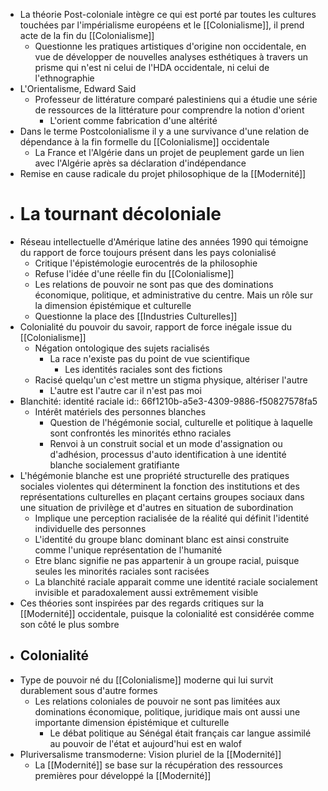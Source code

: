 - La théorie Post-coloniale intègre ce qui est porté par toutes les cultures touchées par l'impérialisme européens et le [[Colonialisme]], il prend acte de la fin du [[Colonialisme]]
	- Questionne les pratiques artistiques d'origine non occidentale, en vue de développer de nouvelles analyses esthétiques à travers un prisme qui n'est ni celui de l'HDA occidentale, ni celui de l'ethnographie
- L'Orientalisme, Edward Said
	- Professeur de littérature comparé palestiniens qui a étudie une série de ressources de la littérature pour comprendre la notion d'orient
		- L'orient comme fabrication d'une altérité
- Dans le terme Postcolonialisme il y a une survivance d'une relation de dépendance à la fin formelle du [[Colonialisme]] occidentale
	- La France et l'Algérie dans un projet de peuplement garde un lien avec l'Algérie après sa déclaration d'indépendance
- Remise en cause radicale du projet philosophique de la [[Modernité]]
- # La tournant décoloniale
- Réseau intellectuelle d'Amérique latine des années 1990 qui témoigne du rapport de force toujours présent dans les pays colonialisé
	- Critique l'épistémologie eurocentrés de la philosophie
	- Refuse l'idée d'une réelle fin du [[Colonialisme]]
	- Les relations de pouvoir ne sont pas que des dominations économique, politique, et administrative du centre. Mais un rôle sur la dimension épistémique et culturelle
	- Questionne la place des [[Industries Culturelles]]
- Colonialité du pouvoir du savoir, rapport de force inégale issue du [[Colonialisme]]
	- Négation ontologique des sujets racialisés
		- La race n'existe pas du point de vue scientifique
			- Les identités raciales sont des fictions
	- Racisé quelqu'un c'est mettre un stigma physique, altériser l'autre
		- L'autre est l'autre car il n'est pas moi
- Blanchité: identité raciale
  id:: 66f1210b-a5e3-4309-9886-f50827578fa5
	- Intérêt matériels des personnes blanches
		- Question de l'hégémonie social, culturelle et politique à laquelle sont confrontés les minorités ethno raciales
		- Renvoi à un construit social et un mode d'assignation ou d'adhésion, processus d'auto identification à une identité blanche socialement gratifiante
- L'hégémonie blanche est une propriété structurelle des pratiques sociales violentes qui déterminent la fonction des institutions et des représentations culturelles en plaçant certains groupes sociaux dans une situation de privilège et d'autres en situation de subordination
	- Implique une perception racialisée de la réalité qui définit l'identité individuelle des personnes
	- L'identité du groupe blanc dominant blanc est ainsi construite comme l'unique représentation de l'humanité
	- Etre blanc signifie ne pas appartenir à un groupe racial, puisque seules les minorités raciales sont racisées
	- La blanchité raciale apparait comme une identité raciale socialement invisible et paradoxalement aussi extrêmement visible
- Ces théories sont inspirées par des regards critiques sur la [[Modernité]] occidentale, puisque la colonialité est considérée comme son côté le plus sombre
- ## Colonialité
- Type de pouvoir né du [[Colonialisme]] moderne qui lui survit durablement sous d'autre formes
	- Les relations coloniales de pouvoir ne sont pas limitées aux dominations économique, politique, juridique mais ont aussi une importante dimension épistémique et culturelle
		- Le débat politique au Sénégal était français car langue assimilé au pouvoir de l'état et aujourd'hui est en walof
- Pluriversalisme transmoderne: Vision pluriel de la [[Modernité]]
	- La [[Modernité]] se base sur la récupération des ressources premières pour développé la [[Modernité]]
